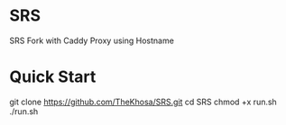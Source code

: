 # SRS
SRS Fork with Caddy Proxy using Hostname

# Quick Start
git clone https://github.com/TheKhosa/SRS.git
cd SRS
chmod +x run.sh
./run.sh

